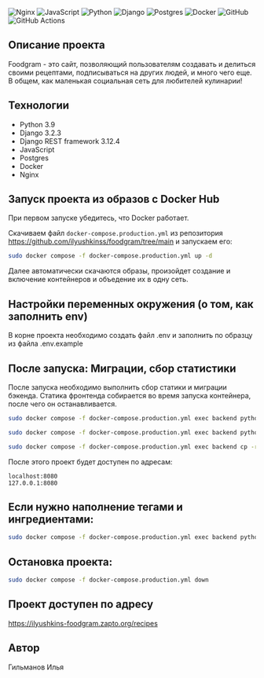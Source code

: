 ![Nginx](https://img.shields.io/badge/nginx-%23009639.svg?style=for-the-badge&logo=nginx&logoColor=white) ![JavaScript](https://img.shields.io/badge/javascript-%23323330.svg?style=for-the-badge&logo=javascript&logoColor=%23F7DF1E) ![Python](https://img.shields.io/badge/python-3670A0?style=for-the-badge&logo=python&logoColor=ffdd54) ![Django](https://img.shields.io/badge/django-%23092E20.svg?style=for-the-badge&logo=django&logoColor=white) ![Postgres](https://img.shields.io/badge/postgres-%23316192.svg?style=for-the-badge&logo=postgresql&logoColor=white) ![Docker](https://img.shields.io/badge/docker-%230db7ed.svg?style=for-the-badge&logo=docker&logoColor=white) ![GitHub](https://img.shields.io/badge/github-%23121011.svg?style=for-the-badge&logo=github&logoColor=white) ![GitHub Actions](https://img.shields.io/badge/github%20actions-%232671E5.svg?style=for-the-badge&logo=githubactions&logoColor=white)

## Описание проекта

Foodgram - это сайт, позволяющий пользователям создавать и делиться своими рецептами, подписываться на других людей, и много чего еще. В общем, как маленькая социальная сеть для любителей кулинарии!

## Технологии

- Python 3.9
- Django 3.2.3
- Django REST framework 3.12.4
- JavaScript
- Postgres
- Docker
- Nginx

## Запуск проекта из образов с Docker Hub

При первом запуске убедитесь, что Docker работает.

Скачиваем файл `docker-compose.production.yml` из репозитория https://github.com/ilyushkinss/foodgram/tree/main и запускаем его:

```bash
sudo docker compose -f docker-compose.production.yml up -d
```

Далее автоматически скачаются образы, произойдет создание и включение контейнеров и объедение их в одну сеть.

## Настройки переменных окружения (о том, как заполнить env)

В корне проекта необходимо создать файл .env и заполнить по образцу из файла .env.example

## После запуска: Миграции, сбор статистики

После запуска необходимо выполнить сбор статики и миграции бэкенда.
Статика фронтенда собирается во время запуска контейнера, после чего он останавливается. 

```bash
sudo docker compose -f docker-compose.production.yml exec backend python manage.py migrate

sudo docker compose -f docker-compose.production.yml exec backend python manage.py collectstatic

sudo docker compose -f docker-compose.production.yml exec backend cp -r /app/collected_static/. /backend_static/static/
```

После этого проект будет доступен по адресам:
```
localhost:8080
127.0.0.1:8080
```

## Если нужно наполнение тегами и ингредиентами:

```bash
sudo docker compose -f docker-compose.production.yml exec backend python manage.py data_loader
```

## Остановка проекта:

```bash
sudo docker compose -f docker-compose.production.yml down
```

## Проект доступен по адресу

https://ilyushkins-foodgram.zapto.org/recipes

## Автор

Гильманов Илья
